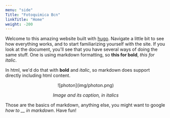```yaml
---
menu: "side"
Title: "Fotoquimica Bcn"
linkTitle: "Home"
weight: -200
---
```


Welcome to this amazing website built with [hugo](https://gohugo.io). Navigate a
little bit to see how everything works, and to start familiarizing yourself
with the site. If you look at the document, you'll see that you have several
ways of doing the same stuff. One is using markdown formatting, so **this for bold**,
*this for italic*.

In html, we'd do that with <strong>bold</strong> and <em>italic</em>, so markdown
does support directly including html content.

<center>
![photon](img/photon.png)

*Image and its caption, in italics*
</center>

Those are the basics of markdown, anything else, you might want to google *how to __ 
in markdown*. Have fun!





